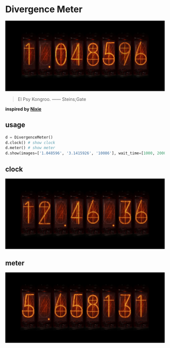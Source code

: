 # Divergence Meter

![divergence](assets/divergence.png)

> El Psy Kongroo.  —— Steins;Gate



**inspired by [Nixie](https://github.com/Asterecho/Nixie)**



## usage

```python
d = DivergenceMeter()
d.clock() # show clock
d.meter() # show meter
d.show(images=['1.048596', '3.1415926', '10086'], wait_time=[1000, 2000, 3000]) # custom image sequence
```



## clock

![clock](assets/clock.gif)

## meter

![clock](assets/meter.gif)


